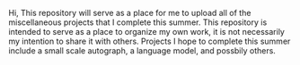 Hi, This repository will serve as a place for me to upload all of the miscellaneous projects that I complete this summer.
This repository is intended to serve as a place to organize my own work, it is not necessarily my intention to share it with others.
Projects I hope to complete this summer include a small scale autograph, a language model, and possbily others.
